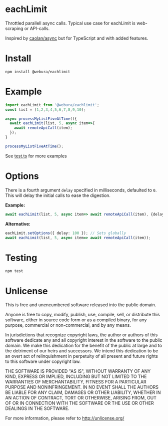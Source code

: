 # eachLimit
Throttled parallell async calls. 
Typical use case for eachLimit is web-scraping or API-calls. 

Inspired by [caolan/async](https://caolan.github.io/async/v3/docs.html#eachLimit) but for TypeScript and with added features.


# Install
```shell
npm install @webura/eachlimit
```
# Example
```typescript
import eachLimit from '@webura/eachlimit';
const list = [1,2,3,4,5,6,7,8,9,10];

async processMyListFiveAtTime(){
  await eachLimit(list, 5, async item=>{
    await remoteApiCall(item);
  });
}

processMyListFiveAtTime();
```
See [test.ts](https://github.com/Webura/eachlimit/blob/main/src/test.ts) for more examples

# Options
There is a fourth argument `delay` specified in milliseconds, defaulted to `0`.
This will delay the initial calls to ease the digestion.

**Example:**
```typescript
await eachLimit(list, 5, async item=> await remoteApiCall(item), {delay: 100});
```

**Alternative:**
```typescript
eachLimit.setOptions({ delay: 100 }); // Sets globally
await eachLimit(list, 5, async item=> await remoteApiCall(item));
```

# Testing
```shell
npm test
```

# Unlicense
This is free and unencumbered software released into the public domain.

Anyone is free to copy, modify, publish, use, compile, sell, or
distribute this software, either in source code form or as a compiled
binary, for any purpose, commercial or non-commercial, and by any
means.

In jurisdictions that recognize copyright laws, the author or authors
of this software dedicate any and all copyright interest in the
software to the public domain. We make this dedication for the benefit
of the public at large and to the detriment of our heirs and
successors. We intend this dedication to be an overt act of
relinquishment in perpetuity of all present and future rights to this
software under copyright law.

THE SOFTWARE IS PROVIDED "AS IS", WITHOUT WARRANTY OF ANY KIND,
EXPRESS OR IMPLIED, INCLUDING BUT NOT LIMITED TO THE WARRANTIES OF
MERCHANTABILITY, FITNESS FOR A PARTICULAR PURPOSE AND NONINFRINGEMENT.
IN NO EVENT SHALL THE AUTHORS BE LIABLE FOR ANY CLAIM, DAMAGES OR
OTHER LIABILITY, WHETHER IN AN ACTION OF CONTRACT, TORT OR OTHERWISE,
ARISING FROM, OUT OF OR IN CONNECTION WITH THE SOFTWARE OR THE USE OR
OTHER DEALINGS IN THE SOFTWARE.

For more information, please refer to <http://unlicense.org/>